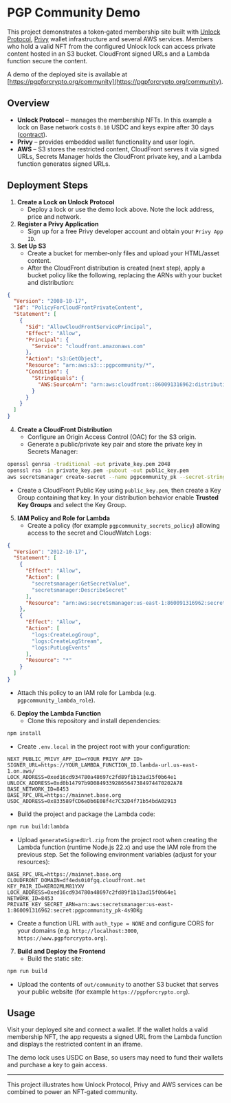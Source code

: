# PGP Community Demo

This project demonstrates a token‑gated membership site built with [Unlock Protocol](https://unlock-protocol.com/), [Privy](https://www.privy.io/) wallet infrastructure and several AWS services. Members who hold a valid NFT from the configured Unlock lock can access private content hosted in an S3 bucket. CloudFront signed URLs and a Lambda function secure the content.

A demo of the deployed site is available at [https://pgpforcrypto.org/community](https://pgpforcrypto.org/community).

## Overview

- **Unlock Protocol** – manages the membership NFTs. In this example a lock on Base network costs `0.10` USDC and keys expire after 30 days ([contract](https://basescan.org/address/0xed16cd934780a48697c2fd89f1b13ad15f0b64e1)).
- **Privy** – provides embedded wallet functionality and user login.
- **AWS** – S3 stores the restricted content, CloudFront serves it via signed URLs, Secrets Manager holds the CloudFront private key, and a Lambda function generates signed URLs.

## Deployment Steps

1. **Create a Lock on Unlock Protocol**
   - Deploy a lock or use the demo lock above. Note the lock address, price and network.
2. **Register a Privy Application**
   - Sign up for a free Privy developer account and obtain your `Privy App ID`.
3. **Set Up S3**
   - Create a bucket for member‑only files and upload your HTML/asset content.
   - After the CloudFront distribution is created (next step), apply a bucket policy like the following, replacing the ARNs with your bucket and distribution:

```json
{
  "Version": "2008-10-17",
  "Id": "PolicyForCloudFrontPrivateContent",
  "Statement": [
    {
      "Sid": "AllowCloudFrontServicePrincipal",
      "Effect": "Allow",
      "Principal": {
        "Service": "cloudfront.amazonaws.com"
      },
      "Action": "s3:GetObject",
      "Resource": "arn:aws:s3:::pgpcommunity/*",
      "Condition": {
        "StringEquals": {
          "AWS:SourceArn": "arn:aws:cloudfront::860091316962:distribution/E2G5A1ETHRE74H"
        }
      }
    }
  ]
}
```

4. **Create a CloudFront Distribution**
   - Configure an Origin Access Control (OAC) for the S3 origin.
   - Generate a public/private key pair and store the private key in Secrets Manager:

```bash
openssl genrsa -traditional -out private_key.pem 2048
openssl rsa -in private_key.pem -pubout -out public_key.pem
aws secretsmanager create-secret --name pgpcommunity_pk --secret-string file://private_key.pem
```

   - Create a CloudFront Public Key using `public_key.pem`, then create a Key Group containing that key. In your distribution behavior enable **Trusted Key Groups** and select the Key Group.

5. **IAM Policy and Role for Lambda**
   - Create a policy (for example `pgpcommunity_secrets_policy`) allowing access to the secret and CloudWatch Logs:

```json
{
  "Version": "2012-10-17",
  "Statement": [
    {
      "Effect": "Allow",
      "Action": [
        "secretsmanager:GetSecretValue",
        "secretsmanager:DescribeSecret"
      ],
      "Resource": "arn:aws:secretsmanager:us-east-1:860091316962:secret:pgpcommunity_pk-4s9DKg"
    },
    {
      "Effect": "Allow",
      "Action": [
        "logs:CreateLogGroup",
        "logs:CreateLogStream",
        "logs:PutLogEvents"
      ],
      "Resource": "*"
    }
  ]
}
```

   - Attach this policy to an IAM role for Lambda (e.g. `pgpcommunity_lambda_role`).

6. **Deploy the Lambda Function**
   - Clone this repository and install dependencies:

```bash
npm install
```

   - Create `.env.local` in the project root with your configuration:

```
NEXT_PUBLIC_PRIVY_APP_ID=<YOUR PRIVY APP ID>
SIGNER_URL=https://YOUR_LAMBDA_FUNCTION_ID.lambda-url.us-east-1.on.aws/
LOCK_ADDRESS=0xed16cd934780a48697c2fd89f1b13ad15f0b64e1
UNLOCK_ADDRESS=0xd0b14797b9D08493392865647384974470202A78
BASE_NETWORK_ID=8453
BASE_RPC_URL=https://mainnet.base.org
USDC_ADDRESS=0x833589fCD6eDb6E08f4c7C32D4f71b54bdA02913
```

   - Build the project and package the Lambda code:

```bash
npm run build:lambda
```

   - Upload `generateSignedUrl.zip` from the project root when creating the Lambda function (runtime Node.js 22.x) and use the IAM role from the previous step. Set the following environment variables (adjust for your resources):

```
BASE_RPC_URL=https://mainnet.base.org
CLOUDFRONT_DOMAIN=df4eds0i0fgq.cloudfront.net
KEY_PAIR_ID=KERO2MLM81YXV
LOCK_ADDRESS=0xed16cd934780a48697c2fd89f1b13ad15f0b64e1
NETWORK_ID=8453
PRIVATE_KEY_SECRET_ARN=arn:aws:secretsmanager:us-east-1:860091316962:secret:pgpcommunity_pk-4s9DKg
```

   - Create a function URL with `auth_type = NONE` and configure CORS for your domains (e.g. `http://localhost:3000`, `https://www.pgpforcrypto.org`).

7. **Build and Deploy the Frontend**
   - Build the static site:

```bash
npm run build
```

   - Upload the contents of `out/community` to another S3 bucket that serves your public website (for example `https://pgpforcrypto.org`).

## Usage

Visit your deployed site and connect a wallet. If the wallet holds a valid membership NFT, the app requests a signed URL from the Lambda function and displays the restricted content in an iframe.

The demo lock uses USDC on Base, so users may need to fund their wallets and purchase a key to gain access.

---

This project illustrates how Unlock Protocol, Privy and AWS services can be combined to power an NFT‑gated community.

